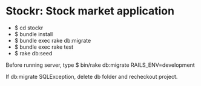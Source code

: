 # Stockr: Stock market application

- $ cd stockr
- $ bundle install
- $ bundle exec rake db:migrate
- $ bundle exec rake test
- $ rake db:seed

Before running server, type
$ bin/rake db:migrate RAILS_ENV=development

If db:migrate SQLException, delete db folder and recheckout project.
